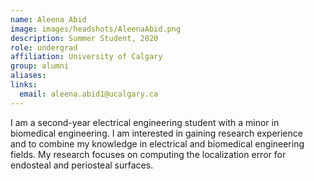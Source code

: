 ```yaml
---
name: Aleena Abid
image: images/headshots/AleenaAbid.png
description: Summer Student, 2020
role: undergrad
affiliation: University of Calgary
group: alumni
aliases: 
links:
  email: aleena.abid1@ucalgary.ca
---
```


I am a second-year electrical engineering student with a minor in biomedical engineering. 
I am interested in gaining research experience and to combine my knowledge in electrical 
and biomedical engineering fields. My research focuses on computing the localization error 
for endosteal and periosteal surfaces.